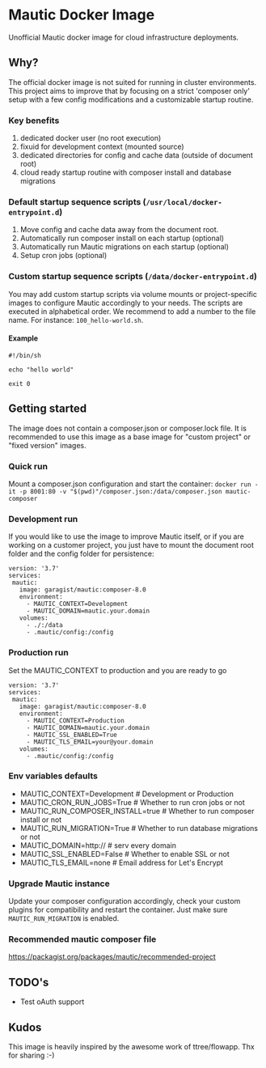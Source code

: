 # Mautic Docker Image
Unofficial Mautic docker image for cloud infrastructure deployments. 
## Why?
The official docker image is not suited for running in cluster environments. This project aims to improve that by focusing on a strict 'composer only' setup with a few config modifications and a customizable startup routine.

### Key benefits
1. dedicated docker user (no root execution)
2. fixuid for development context (mounted source)
3. dedicated directories for config and cache data (outside of document root)
4. cloud ready startup routine with composer install and database migrations

### Default startup sequence scripts (`/usr/local/docker-entrypoint.d`)
1. Move config and cache data away from the document root.
2. Automatically run composer install on each startup (optional)
3. Automatically run Mautic migrations on each startup (optional)
4. Setup cron jobs (optional)

### Custom startup sequence scripts (`/data/docker-entrypoint.d`)
You may add custom startup scripts via volume mounts or project-specific images to configure Mautic accordingly to your needs. The scripts are executed in alphabetical order. We recommend to add a number to the file name. For instance: `100_hello-world.sh`. 
#### Example
```
#!/bin/sh

echo "hello world"

exit 0
```

## Getting started
The image does not contain a composer.json or composer.lock file. It is recommended to use this image as a base image for "custom project" or "fixed version" images.
### Quick run
Mount a composer.json configuration and start the container:
```docker run -it -p 8001:80 -v "$(pwd)"/composer.json:/data/composer.json mautic-composer```
### Development run
If you would like to use the image to improve Mautic itself, or if you are working on a customer project, you just have to mount the document root folder and the config folder for persistence:
```
version: '3.7'
services:
 mautic:
   image: garagist/mautic:composer-8.0
   environment:
     - MAUTIC_CONTEXT=Development
     - MAUTIC_DOMAIN=mautic.your.domain
   volumes:
     - ./:/data
     - .mautic/config:/config
```
### Production run
Set the MAUTIC_CONTEXT to production and you are ready to go
```
version: '3.7'
services:
 mautic:
   image: garagist/mautic:composer-8.0
   environment:
     - MAUTIC_CONTEXT=Production
     - MAUTIC_DOMAIN=mautic.your.domain
     - MAUTIC_SSL_ENABLED=True
     - MAUTIC_TLS_EMAIL=your@your.domain
   volumes:
     - .mautic/config:/config
```

### Env variables defaults
- MAUTIC_CONTEXT=Development # Development or Production
- MAUTIC_CRON_RUN_JOBS=True # Whether to run cron jobs or not
- MAUTIC_RUN_COMPOSER_INSTALL=true # Whether to run composer install or not
- MAUTIC_RUN_MIGRATION=True # Whether to run database migrations or not
- MAUTIC_DOMAIN=http:// # serv every domain 
- MAUTIC_SSL_ENABLED=False # Whether to enable SSL or not
- MAUTIC_TLS_EMAIL=none # Email address for Let's Encrypt

### Upgrade Mautic instance
Update your composer configuration accordingly, check your custom plugins for compatibility and restart the container. Just make sure `MAUTIC_RUN_MIGRATION` is enabled.

### Recommended mautic composer file
https://packagist.org/packages/mautic/recommended-project

## TODO's
- Test oAuth support

## Kudos
This image is heavily inspired by the awesome work of ttree/flowapp. Thx for sharing :-)
